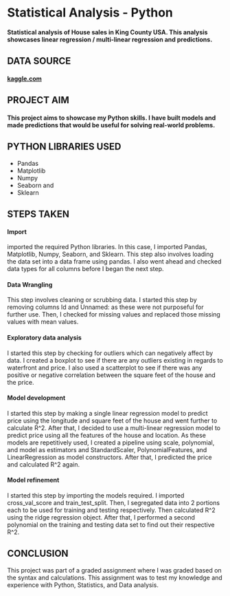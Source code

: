 # Statistical Analysis - Python
#### Statistical analysis of House sales in King County USA. This analysis showcases linear regression / multi-linear regression and predictions. 

## DATA SOURCE
#### [kaggle.com](www.kaggle.com)

## PROJECT AIM
#### This project aims to showcase my Python skills. I have built models and made predictions that would be useful for solving real-world problems. 

## PYTHON LIBRARIES USED
- Pandas
- Matplotlib
- Numpy
- Seaborn and
- Sklearn

## STEPS TAKEN 
#### Import
imported the required Python libraries. In this case, I imported Pandas, Matplotlib, Numpy, Seaborn, and Sklearn. This step also involves loading the data set into a data frame using pandas. I also went ahead and checked data types for all columns before I began the next step. 
#### Data Wrangling
This step involves cleaning or scrubbing data. I started this step by removing columns Id and Unnamed: as these were not purposeful for further use. Then, I checked for missing values and replaced those missing values with mean values. 
#### Exploratory data analysis
I started this step by checking for outliers which can negatively affect by data. I created a boxplot to see if there are any outliers existing in regards to waterfront and price. I also used a scatterplot to see if there was any positive or negative correlation between the square feet of the house and the price. 
#### Model development
I started this step by making a single linear regression model to predict price using the longitude and square feet of the house and went further to calculate R^2. After that, I decided to use a multi-linear regression model to predict price using all the features of the house and location. As  these models are repetitively used, I created a pipeline using scale, polynomial, and model as estimators and StandardScaler, PolynomialFeatures, and LinearRegression as model constructors. After that, I predicted the price and calculated R^2 again.  
#### Model refinement
I started this step by importing the models required. I imported cross_val_score and train_test_split. Then, I segregated data into 2 portions each to be used for training and testing respectively. Then calculated R^2 using the ridge regression object. After that, I performed a second polynomial on the training and testing data set to find out their respective R^2. 

## CONCLUSION
This project was part of a graded assignment where I was graded based on the syntax and calculations. This assignment was to test my knowledge and experience with Python, Statistics, and Data analysis. 
